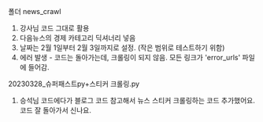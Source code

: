 폴더 news_crawl
1. 강사님 코드 그대로 활용
2. 다음뉴스의 경제 카테고리 딕셔너리 넣음
3. 날짜는 2월 1일부터 2월 3일까지로 설정. (작은 범위로 테스트하기 위함)
4. 에러 발생 - 코드는 돌아가는데, 크롤링이 되지 않음. 모든 링크가 'error_urls' 파일에 들어감.

20230328_슈퍼패스트py+스티커 크롤링.py
1. 승석님 코드에다가 블로그 코드 참고해서 뉴스 스티커 크롤링하는 코드 추가했어요. 코드 잘 돌아가서 신나요.
